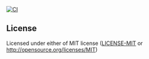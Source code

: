 [![CI](https://github.com/legath/rustefi/actions/workflows/ci.yml/badge.svg?branch=master)](https://github.com/legath/rustefi/actions/workflows/ci.yml)

## License

Licensed under either of MIT license ([LICENSE-MIT](LICENSE-MIT) or http://opensource.org/licenses/MIT)




